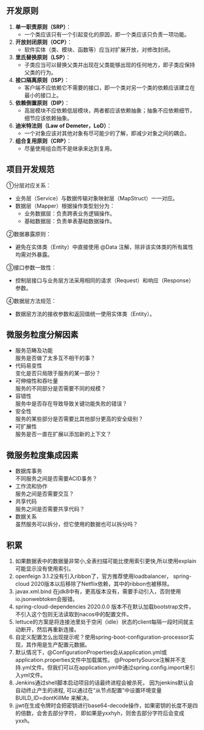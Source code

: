 开发原则
---
1. **单一职责原则（SRP）**：
   - 一个类应该只有一个引起变化的原因，即一个类应该只负责一项功能。
2. **开放封闭原则（OCP）**：
   - 软件实体（类、模块、函数等）应当对扩展开放，对修改封闭。
3. **里氏替换原则（LSP）**：
   - 子类应当可以替换父类并出现在父类能够出现的任何地方，即子类应保持父类的行为。
4. **接口隔离原则（ISP）**：
   - 客户端不应依赖它不需要的接口，即一个类对另一个类的依赖应该建立在最小的接口上。
5. **依赖倒置原则（DIP）**：
   - 高层模块不应依赖低层模块，两者都应该依赖抽象；抽象不应依赖细节，细节应该依赖抽象。
6. **迪米特法则（Law of Demeter，LoD）**：
   - 一个对象应该对其他对象有尽可能少的了解，即减少对象之间的耦合。
7. **组合复用原则（CRP）**：
   - 尽量使用组合而不是继承来达到复用。

项目开发规范
---
①分层对应关系：
- 业务层（Service）与数据传输对象映射层（MapStruct）一一对应。
- 数据层（Mapper）根据操作类型划分为：
  - 业务数据层：负责跨表业务逻辑操作。
  - 基础数据层：负责单表基础数据操作。

②数据暴露原则：  
- 避免在实体类（Entity）中直接使用 @Data 注解，除非该实体类的所有属性均需对外暴露。

③接口参数一致性：
- 控制层接口与业务层方法采用相同的请求（Request）和响应（Response）参数。

④数据层方法规范：
- 数据层方法的接收参数和返回值统一使用实体类（Entity）。

微服务粒度分解因素
---
- 服务范畴及功能<br>
服务是否做了太多互不相干的事？
- 代码易变性<br>
变化是否只局限于服务的某一部分？
- 可伸缩性和吞吐量<br>
服务的不同部分是否需要不同的规模？
- 容错性<br>
服务中是否存在导致导致关键功能失败的错误？
- 安全性<br>
服务的某些部分是否需要比其他部分更高的安全级别？
- 可扩展性<br>
服务是否一直在扩展以添加新的上下文？

微服务粒度集成因素
---
- 数据库事务<br>
不同服务之间是否需要ACID事务？
- 工作流和协作<br>
服务之间是否需要交互？
- 共享代码<br>
服务之间是否需要共享代码？
- 数据关系<br>
虽然服务可以拆分，但它使用的数据也可以拆分吗？

积累
---
1. 如果数据表中的数据量非常小,全表扫描可能比使用索引更快,所以使用explain可能显示没有使用索引。
2. openfeign 3.1.2没有引入ribbon了，官方推荐使用loadbalancer，
   spring-cloud 2020版本以后移除了Netflix依赖，其中的ribbon也被移除。
3. javax.xml.bind 在jdk8中有，更高版本没有，需要手动引入，否则使用io.jsonwebtoken会报错。
4. spring-cloud-dependencies 2020.0.0 版本不在默认加载bootstrap文件，
   不引入这个包则无法读取到nacos中的配置文件。
5. lettuce的方案是将连接池里处于空闲（idle）状态的client每隔一段时间就主动断开，然后再重新连接。
6. 自定义配置怎么出现提示呢？使用spring-boot-configuration-processor实现，其作用是生产配置元数据。
7. 默认情况下，@ConfigurationProperties会从application.yml或application.properties文件中加载属性。
   @PropertySource注解并不支持.yml文件。但我们可以在application.yml中通过spring.config.import来引入yml文件。
8. Jenkins通过shell脚本启动项目的话最终进程会被杀死， 因为jenkins默认会自动终止产生的进程, 
   可以通过在“从节点配置”中设置环境变量 BUILD_ID=dontKillMe 来解决。
9. jjwt在生成令牌时会把密钥进行base64-decode操作，如果密钥的长度不是四的倍数，会舍去部分字符，
   即如果是yxxhyh，则舍去部分字符后会变成yxxh。
